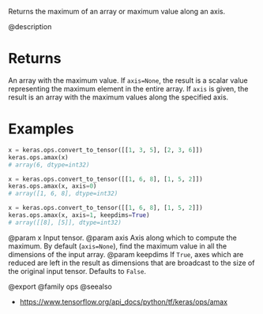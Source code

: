 Returns the maximum of an array or maximum value along an axis.

@description

# Returns
An array with the maximum value. If `axis=None`, the result is a scalar
value representing the maximum element in the entire array. If `axis` is
given, the result is an array with the maximum values along
the specified axis.

# Examples
```python
x = keras.ops.convert_to_tensor([[1, 3, 5], [2, 3, 6]])
keras.ops.amax(x)
# array(6, dtype=int32)
```

```python
x = keras.ops.convert_to_tensor([[1, 6, 8], [1, 5, 2]])
keras.ops.amax(x, axis=0)
# array([1, 6, 8], dtype=int32)
```

```python
x = keras.ops.convert_to_tensor([[1, 6, 8], [1, 5, 2]])
keras.ops.amax(x, axis=1, keepdims=True)
# array([[8], [5]], dtype=int32)
```

@param x Input tensor.
@param axis Axis along which to compute the maximum.
    By default (`axis=None`), find the maximum value in all the
    dimensions of the input array.
@param keepdims If `True`, axes which are reduced are left in the result as
    dimensions that are broadcast to the size of the original
    input tensor. Defaults to `False`.

@export
@family ops
@seealso
+ <https://www.tensorflow.org/api_docs/python/tf/keras/ops/amax>
